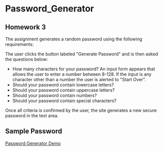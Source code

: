 # Password_Generator

## Homework 3

The assignment generates a random password using the following requirements:

The user clicks the button labeled "Generate Password" and is then asked the questions below:

* How many characters for your password? An input form appears that allows the user to enter a number between 8-128. If the input is any character other than a number the user is alerted to "Start Over".
* Should your password contain lowercase letters?
* Should your password contain uppercase letters?
* Should your password contain numbers?
* Should your password contain special characters?

Once all criteria is confirmed by the user, the site generates a new secure password in the text area.

## Sample Password

[Password Generator Demo](.https://user-images.githubusercontent.com/70115734/96360914-8419ce80-10de-11eb-9c40-55d3846d24d1.png)
